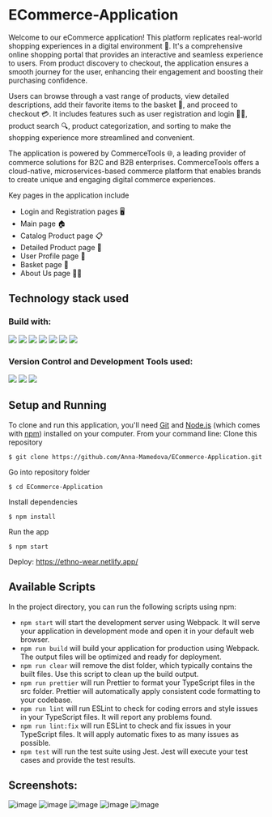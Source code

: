 
# ECommerce-Application
Welcome to our eCommerce application! This platform replicates real-world shopping experiences in a digital environment 🏪. It's a comprehensive online shopping portal that provides an interactive and seamless experience to users. From product discovery to checkout, the application ensures a smooth journey for the user, enhancing their engagement and boosting their purchasing confidence.

Users can browse through a vast range of products, view detailed descriptions, add their favorite items to the basket 🛒, and proceed to checkout 💳. It includes features such as user registration and login 📝🔐, product search 🔍, product categorization, and sorting to make the shopping experience more streamlined and convenient.

The application is powered by CommerceTools 🌐, a leading provider of commerce solutions for B2C and B2B enterprises. CommerceTools offers a cloud-native, microservices-based commerce platform that enables brands to create unique and engaging digital commerce experiences.

Key pages in the application include
- Login and Registration pages 🖥️
- Main page 🏠
- Catalog Product page 📋
- Detailed Product page 🔎
- User Profile page 👤
- Basket page 🛒
- About Us page 🙋‍♂️

## Technology stack used
### Build with:
<img src="https://img.shields.io/badge/TypeScript-3178c6?logo=typescript&logoColor=white&style=ShieldStyle" /> <img src="https://img.shields.io/badge/React-4FACDF?logo=react&logoColor=white&style=ShieldStyle" /> <img src="https://img.shields.io/badge/JavaScript-F7DF1E?logo=javascript&logoColor=white&style=ShieldStyle" /> <img src="https://img.shields.io/badge/HTML-E34F26?logo=html5&logoColor=white&style=ShieldStyle" /> <img src="https://img.shields.io/badge/CSS-2971A3?logo=css3&logoColor=ColorName&style=ShieldStyle" /> <img src="https://img.shields.io/badge/Node.js-38883D?logo=node.js&logoColor=white&style=ShieldStyle" />
<img src="https://img.shields.io/badge/WebPack-3178c6?logo=webpack&logoColor=ColorName&style=ShieldStyle" />
### Version Control and Development Tools used:
<img src="https://img.shields.io/badge/Git-DC4936?logo=git&logoColor=white&style=ShieldStyle" /> <img src="https://img.shields.io/badge/GitHub-1A1C1E?logo=github&logoColor=white&style=ShieldStyle" /> <img src="https://img.shields.io/badge/Visual Studio Code-0C72C5?logo=visual studio code&logoColor=white&style=ShieldStyle" />

## Setup and Running
To clone and run this application, you'll need [Git](https://git-scm.com/) and [Node.js](https://nodejs.org/en) (which comes with [npm](https://www.npmjs.com/)) installed on your computer. From your command line:
Clone this repository
```
$ git clone https://github.com/Anna-Mamedova/ECommerce-Application.git
```
Go into repository folder
```
$ cd ECommerce-Application
```
Install dependencies
```
$ npm install
```
Run the app
```
$ npm start
```
Deploy: https://ethno-wear.netlify.app/

## Available Scripts
In the project directory, you can run the following scripts using npm:
- `npm start` will start the development server using Webpack. It will serve your application in development mode and open it in your default web browser.
- `npm run build` will build your application for production using Webpack. The output files will be optimized and ready for deployment.
- `npm run clear` will remove the dist folder, which typically contains the built files. Use this script to clean up the build output.
- `npm run prettier` will run Prettier to format your TypeScript files in the src folder. Prettier will automatically apply consistent code formatting to your codebase.
- `npm run lint`  will run ESLint to check for coding errors and style issues in your TypeScript files. It will report any problems found.
- `npm run lint:fix` will run ESLint to check and fix issues in your TypeScript files. It will apply automatic fixes to as many issues as possible.
- `npm test` will run the test suite using Jest. Jest will execute your test cases and provide the test results.

## Screenshots:
![image](https://github.com/ElizabethVasilenko13/ECommerce-App/assets/94306589/b7471d83-82e9-41ec-8f13-6487a255366d)
![image](https://github.com/ElizabethVasilenko13/ECommerce-App/assets/94306589/3c4036c4-8210-4090-8837-be74f173bc82)
![image](https://github.com/ElizabethVasilenko13/ECommerce-App/assets/94306589/db5d8d9b-85a7-4921-96f4-13da7e1dfde4)
![image](https://github.com/ElizabethVasilenko13/ECommerce-App/assets/94306589/e52a0fa6-bd20-4f82-a7ed-d68392e00060)
![image](https://github.com/ElizabethVasilenko13/ECommerce-App/assets/94306589/15e83370-fc00-48a0-96a6-4e448b65b942)




